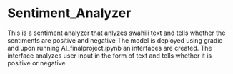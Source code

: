 # Sentiment_Analyzer
This is a sentiment analyzer that anlyzes swahili text and tells whether the sentiments are positive and negative
The model is deployed using gradio and upon running AI_finalproject.ipynb an interfaces are created.
The  interface analyzes user input in the form of text and tells whether it is positive or negative

